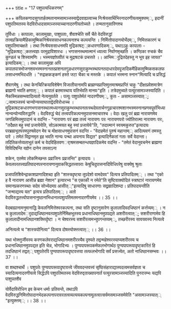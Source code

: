 +++
title = "17 पशुपत्यधिकरणम्"

+++
कपिलकणादसुगतार्हतमतानामसामञ्जस्याद्वेदवाह्यत्वाच्च निःश्रेयसार्थिभिरनादरणीयत्वमुक्त्तम््, इदानीं पशुपतिमतस्य वेदविरोधादसामञ्जस्याच्चानादरणीयतोच्यते । तन्मतानुसारिणश्च

तुर्विधाः । कापालाः, कालामुखाः, पाशुपताः, शैवाश्चेति सर्वे चैते वेदविरुद्धां तत्त्वप्रक्रियामैहिकामुष्मिकनिश्रेयससाधनकल्पनाश्च कल्पयन्ति । निर्मित्तोपादानयोर्भेदम््, निमित्तकारणं च पशुपतिमाचक्षते । तथा निःश्रेयससाधनमपि मुद्रिकाषट््कधारणादिकम््, यथाऽऽहुः कापालाः - "मुद्रिकाषट््कतत्त्वज्ञः परमुद्राविशारधः । भगासनस्थमात्मानं ध्यात्वा निर्वाणमृच्छति । कण्ठिका रुचकं चैव कुण्डलं च शिस्वामणिः । भस्मयज्ञोपवीतं च मुद्राषटकं प्रचत्तते ।। आभिमर्ुद्रितदेहस्तु न भूय इह जायत" इत्यादिकम्् । तथा कालामुखा अपि कपालपात्रभोजनशवभस्मस्नानतत्प्राशनलगुडधारणसुराकुम्भस्थापनतदाधारदेवपूजादिकमैहिकामुष्मिकसकलफलसाधनमभिदधति । "रुद्राक्षकङ्कणं हस्ते जटा चैका च मस्तके । कपालं भस्मना स्नान"मित्यादि च प्रसिद्धं

शैवागमेषु । तथा केनचित्क्रियाविशेषेण विजातीयानामपि ब्राह्मण्यप्राप्तिमुत्तमाश्रमप्राप्तिं चाहुः "दीक्षाप्रवेशमात्रेण ब्राह्मणो भवति क्षणात्् । कपालं ब्रतमास्थाय यतिर्भवति मानवः"इति । तत्रेदमुच्यते पत्युरसामञ्जस्यादिति । नैकस्मिन्नसम्भवादित्यतो नेत्यनुवर्तते । पत्युः पशुपतेर्मतं नादरणीयम््, कुतः - असामञ्जस्यात््; ्रसामञ्जस्यं चान्योन्यव्याघाताद्वेदविरोधाच्च । मुद्रिकाषटकधारणभगासनस्थात्मध्यानसुराकुम्भस्थापनतत्स्थदेवतार्चनगूढाचारश्मशानभस्मस्नानप्रणवपूर्वाभिध्यानान्यन्योन्यविरुद्धानि । वेदविरुद्धं चेदं तत्त्वपरिकल्पनमुपासनमाचारश्च । वेदाः खलु परं ब्रह्म नारायणमेव जगन्निमित्तमुपादानं च वदन्ति - "नारायणः परं ब्रह्म तत्त्वं नारायणः परः नारायणपरो ज्योतिरात्मा नारायणः परः, "तदैक्षत बहु स्यां प्रजायेयेति, सोऽकामयत बहु स्यां प्रजायेये"ति, "तदात्मानं स्वयमकुरुत"इत्यादयः परब्रह्मभूतपरमपुरुषवेदन मेव च मोक्षसाधनमुपासनं वदन्ति - "वेदाहमेतं पुरुषं महान्तम्् आदित्यवणं तमस्तु पारे । तमेतं विद्वानमृत इह भवति नान्यः पन्था अयनाय विद्यत" इत्यादिनैकतां गताः सर्वे वेदान्ता। तदितिकर्त्तव्यताभूतं कर्म च वेदविहितवणर्ाश्रमसम्बतन्धयज्ञादिकमेव वदन्ति - "तमेतं वेदानुवचनेन ब्राह्मणा विविदिषन्ति यज्ञेन दानेन तपसाऽना

शकेन, एतमेव लोकमिच्छन्तः प्रव्राजिनः प्रव्रजन्ति" इत्यादयः । केवलपरतत्त्वप्रतिपादनपरनारायणानुवाकसिद्धतत्त्वपराः केषुचिदुपासनादिविधिपरेषु वाक्येषु श्रुताः

प्रजापतिशिवेन्द्राकाशप्राणादिशब्दा इति "शास्त्रदृष्ट्या तूपदेशो वामदेवव" दित्यत्र प्रतिपादितम्् । तथा "एको ह वै नारायण आसीन्न ब्रह्मा नेशान" इत्यारभ्य "स एकाकी न रमेते"ति सृष्टिवाक्योदितं स्त्राष्टारं नारायणमेव समानप्रकरणस्थाः सदेव सोभ्येदमग्र आसीत््"इत्यादिषु साधारणाः सद्व्रह्मादिशम्दा। प्रतिपादयन्तीति "जन्माद्यस्य यत" इत्यत्र प्रतिपादितम्् । अतो वेदविरुद्धतत्त्वोपासनानुष्ठानाभिधानात्पशुापतिमतमनादरणीयमेव ।। 35 ।।

वेदबाह्यानामनुमानाद्धि केवलनिमित्तेश्वरकल्पना, तथा सति दृष्टानुसारेण कुलालादिवदधिष्ठानं कर्त्तव्यम्् । न च कुलालादेमर्ृदाद्यधिष्ठानवत्पशुपतेर्निमिक्षभूतस्य प्रधानाधिष्ठानमुपपद्यते अशरीरत्वात््; सशरीराणामेव हि कुलालादीनामधिष्ठानशक्त्तिर्दृष्टा । न चेश्वरस्य सशरीरत्वमभ्युपगन्तव्यम््, तच्छरीरस्य सावयवस्य नित्यत्वे

अनित्यत्वे च "शास्त्रयोनित्वा" दित्यत्र दोषस्योक्त्तत्वात्् ।। 36 ।।

यथा भोक्त्तुर्जीवस्य करणकलेवराद्यधिष्ठानमशरीरस्यैव दृश्यते तद्वन्महेश्वरस्याप्यशरीरस्य च प्रधानाधिष्ठानमुपपद्यत इति चेन्न, भोगादिभ्यः । पुण्यपापरूपकर्मफलभोगार्थठ पुण्यपापरूपादृष्टकारितं हि तदधिष्ठानं तद्वत्् पशुपतेरपि पुण्यपापरूपादृष्टवत्तया तत्फलभोगादि सर्वं प्रसज्येत, अतो नाधिष्ठानसम्भवः ।। 37 ।।

वा शब्दश्चार्थे । पशुपतेः पुण्यपापरूपादृष्टवत्त्वे जीववदन्तवत्त्वं सृष्ठिसंहाराद्यास्पदत्वमसर्वज्ञता च स्यादित्यनादरणीयत्वे सिद्धेऽपि पशुपतिमतस्य वेदविरुद्दताख्यापनार्तं पत्युरसामञ्जस्यादिति पुनरारम्भः यद्यपि पाशुपतशैव

योर्वेदाविरोधिन इव केचन धर्माः प्रतियन्ते, तथाऽपि वेदविरुद्धनिमित्तोपादानभेदकल्पनापरावरतत्वव्यत्ययकल्पनामूलत्वात्सर्वमसमञ्जसमेवेति "असामञ्जस्यात्् "इत्युक्त्तम्् ।। 38 ।।